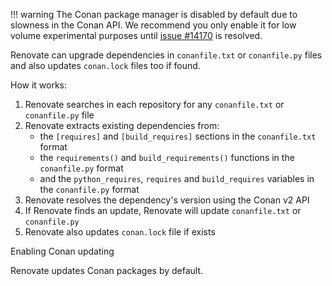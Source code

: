 <!-- prettier-ignore -->
!!! warning
    The Conan package manager is disabled by default due to slowness in the Conan API.
    We recommend you only enable it for low volume experimental purposes until [issue #14170](https://github.com/renovatebot/renovate/issues/14170) is resolved.

Renovate can upgrade dependencies in `conanfile.txt` or `conanfile.py` files and also updates `conan.lock` files too if found.

How it works:

1. Renovate searches in each repository for any `conanfile.txt` or `conanfile.py` file
1. Renovate extracts existing dependencies from:
   - the `[requires]` and `[build_requires]` sections in the `conanfile.txt` format
   - the `requirements()` and `build_requirements()` functions in the `conanfile.py` format
   - and the `python_requires`, `requires` and `build_requires` variables in the `conanfile.py` format
1. Renovate resolves the dependency's version using the Conan v2 API
1. If Renovate finds an update, Renovate will update `conanfile.txt` or `conanfile.py`
1. Renovate also updates `conan.lock` file if exists

Enabling Conan updating

Renovate updates Conan packages by default.
